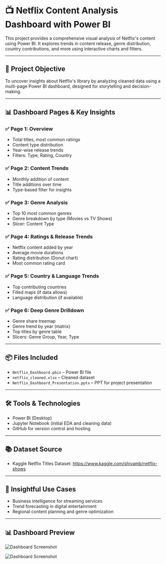 # 📺 Netflix Content Analysis Dashboard with Power BI

This project provides a comprehensive visual analysis of Netflix's content using Power BI. It explores trends in content release, genre distribution, country contributions, and more using interactive charts and filters.

---

## 🚀 Project Objective

To uncover insights about Netflix's library by analyzing cleaned data using a multi-page Power BI dashboard, designed for storytelling and decision-making.

---

## 📊 Dashboard Pages & Key Insights

### ✅ Page 1: Overview
- Total titles, most common ratings
- Content type distribution
- Year-wise release trends
- Filters: Type, Rating, Country

### ✅ Page 2: Content Trends
- Monthly addition of content
- Title additions over time
- Type-based filter for insights

### ✅ Page 3: Genre Analysis
- Top 10 most common genres
- Genre breakdown by type (Movies vs TV Shows)
- Slicer: Content Type

### ✅ Page 4: Ratings & Release Trends
- Netflix content added by year
- Average movie durations
- Rating distribution (Donut chart)
- Most common rating card

### ✅ Page 5: Country & Language Trends
- Top contributing countries
- Filled maps (if data allows)
- Language distribution (if available)

### ✅ Page 6: Deep Genre Drilldown
- Genre share treemap
- Genre trend by year (matrix)
- Top titles by genre table
- Slicers: Genre Group, Year, Type

---

## 📦 Files Included

- `Netflix_Dashboard.pbix` – Power BI file
- `netflix_cleaned.xlsx` – Cleaned dataset
- `Netflix_Dashboard_Presentation.pptx` – PPT for project presentation

---

## 🛠️ Tools & Technologies

- Power BI (Desktop)
- Jupyter Notebook (initial EDA and cleaning data)
- GitHub for version control and hosting

---

## 📚 Dataset Source

- Kaggle Netflix Titles Dataset: https://www.kaggle.com/shivamb/netflix-shows

---

## 🧠 Insightful Use Cases

- Business intelligence for streaming services
- Trend forecasting in digital entertainment
- Regional content planning and genre optimization


---

## 📊 Dashboard Preview

![Dashboard Screenshot](images/dashboard.png)

![Dashboard Screenshot](images/dashboard.png)




